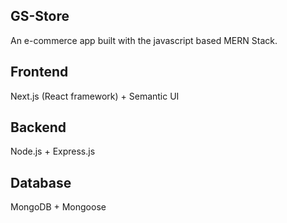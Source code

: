 ## GS-Store

An e-commerce app built with the javascript based MERN Stack.

## Frontend
Next.js (React framework) + Semantic UI

## Backend
Node.js + Express.js

## Database
MongoDB + Mongoose
